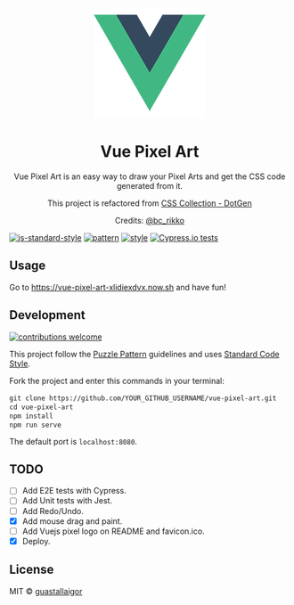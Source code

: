<div align="center">
  <img src="./src/assets/logo.png" width="200px">
  <h1>Vue Pixel Art</h1>
</div>

<p align="center">
  Vue Pixel Art is an easy way to draw your Pixel Arts and get the CSS code generated from it.  
</p>
<p align="center">
  This project is refactored from <a href="https://bcrikko.github.io/css-collection/tool/dotgen/index.html" target="_blank">CSS Collection - DotGen</a>    
</p>
<p align="center">
  Credits: <a href="https://github.com/BcRikko" target="_blank">@bc_rikko</a>
</p>

[![js-standard-style](https://img.shields.io/badge/code%20style-standard-brightgreen.svg)](http://standardjs.com/)
[![pattern](https://img.shields.io/badge/pattern-puzzle--pattern-orange.svg)](https://github.com/guastallaigor/puzzle-pattern/)
[![style](https://img.shields.io/badge/style-NES.css-red.svg)](https://nostalgic-css.github.io/NES.css/)
[![Cypress.io tests](https://img.shields.io/badge/cypress.io-tests-green.svg)](https://cypress.io)

## Usage

Go to https://vue-pixel-art-xlidiexdvx.now.sh and have fun!

## Development

[![contributions welcome](https://img.shields.io/badge/contributions-welcome-brightgreen.svg?style=flat)](https://github.com/dwyl/esta/issues)

This project follow the [Puzzle Pattern](https://github.com/guastallaigor/puzzle-pattern) guidelines and uses [Standard Code Style](https://github.com/standard/standard).

Fork the project and enter this commands in your terminal:

```
git clone https://github.com/YOUR_GITHUB_USERNAME/vue-pixel-art.git
cd vue-pixel-art
npm install
npm run serve
```

The default port is `localhost:8080`.

## TODO

* [ ] Add E2E tests with Cypress.
* [ ] Add Unit tests with Jest.
* [ ] Add Redo/Undo.
* [X] Add mouse drag and paint.
* [ ] Add Vuejs pixel logo on README and favicon.ico.
* [X] Deploy.

## License

MIT © [guastallaigor](https://github.com/guastallaigor/vue-pixel-art/blob/master/LICENSE)

